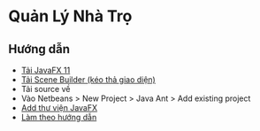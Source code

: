 # Quản Lý Nhà Trọ

## Hướng dẫn
- [Tải JavaFX 11](https://gluonhq.com/products/javafx/)
- [Tải Scene Builder (kéo thả giao diện)](https://gluonhq.com/products/scene-builder/)
- Tải source về
- Vào Netbeans > New Project > Java Ant > Add existing project
- [Add thư viện JavaFX](https://youtu.be/h_3AfQhjziw?t=110)
- [Làm theo hướng dẫn](https://youtu.be/h_3AfQhjziw?t=220)